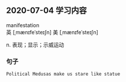 ## 2020-07-04 学习内容

manifestation  
 英  [ˌmænɪfeˈsteɪʃn]   美  [ˌmænɪfeˈsteɪʃn]

n. 表现；显示；示威运动




### 句子
`Political Medusas make us stare like statue`
